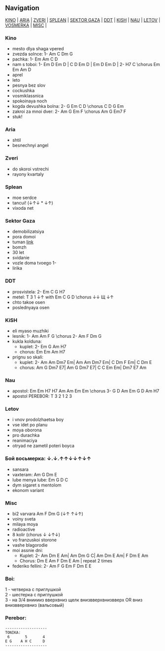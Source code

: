 ## Navigation
[KINO](#kino) |
[ARIA](#aria) |
[ZVERI](#zveri) |
[SPLEAN](#splean) |
[SEKTOR GAZA](#sektor-gaza) |
[DDT](#ddt) |
[KISH](#kish) |
[NAU](#nau) |
[LETOV](#letov) |
[VOSMERKA](#vosmerka) |
[MISC](#misc) |


### <a name="kino"> Kino</a>
- mesto dlya shaga vpered
- zvezda solnce: 1- Am C Dm G               
- pachka: 1- Em Am C D            
- nam s toboi: 1- Em D Em D | C D Em D | Em D Em D | 2- H7 C \\chorus Em Em Am D  
- aprel
- leto
- pesnya bez slov
- cockushka
- vosmiklassnica
- spokoinaya noch   
- kogda devushka bolna: 2- G Em C D \\chorus C D G Em  
- zakroi za mnoi dver: 2- Am G Em F \\chorus Am G Em7 F  
- stuk!

### <a name="aria"> Aria</a>
- shtil
- besnechnyi angel

### <a name="zveri"> Zveri</a>
- do skoroi vstrechi
- rayony kvartaly

### <a name="splean"> Splean </a>
- moe serdce
- tancui!  (↓↑↓ * ↓↑)
- vixoda net

### <a name="sektor-gaza"> Sektor Gaza</a>
- demobilizatsiya
- pora domoi
- tuman [link](https://www.youtube.com/watch?v=pX-3VT1FLz0)
- bomzh
- 30 let
- svidanie
- vozle doma tvoego 1-
- lirika

### <a name="ddt"> DDT</a>             
- prosvistela: 2- Em C G H7  
- metel: T 3 1 ↓↑ with Em C G D \\chorus ↓↓ Щ ↓↑ 
- chto takoe osen
- poslednyaya osen

### <a name="kish"> KiSH</a>
- eli myaso muzhiki
- lesnik: 1- Am Am F G \\chorus 2- Am F Dm G 
- kukla kolduna:
   - kuplet: 2- Em G Am H7
   - chorus: Em Em Am H7
- prignu so skali:               
     - kuplet: 2- Am Am Dm7 Em| Am Am Dm7 Em| C Dm F Em| C Dm E          
     - chorus: Am G Dm7 E7| Am G Dm7 E7| C C Em Em| Dm7 E7 Am

### <a name="nau"> Nau</a>
- apostol: Em Em H7 H7 Am Am Em Em \\chorus 3- G D Am Em G D Am H7         
- apostol PEREBOR: T 3 2 1 2 3      

### <a name="letov"> Letov </a>      
- i vnov prodolzhaetsa boy
- vse idet po planu
- moya oborona
- pro durachka
- reanimaciya
- otryad ne zametil poteri boyca

### <a name="vosmerka"> Бой восьмерка: ↓.↓.↑↑↓↓↑↓↑</a>  
- sansara
- vaxteram: Am G Dm E             
- lube menya lube: Em G D C                 
- dym sigaret s mentolom   
- ekonom variant
        
### <a name="misc"> Misc</a>    
- bi2 varvara Am F Dm G  (↓↑ ↑↓↑)
- voiny sveta
- milaya moya
- radioactive
-  8 kolir  (chorus ↓ ↓↑↓)
-  vo franzuskoi storone
-  vashe blagorodie
- moi assnie dni:          
   - Kuplet: 2- Am Dm E Am| Am Dm G C| Am Dm E Am| F Dm E Am                  
   - Chorus: Dm E Am F Dm E Am | repeat 2 times            
- federiko fellini: 2- Am F G Em F Dm E E                         



### Boi:     
1 - четверка с приглушкой      
2 - шестерка с приглушкой   
3 - на 3/4 внииииз вверхвниз щелк внизвверхвнизвверх OR вниз внизвверхвниз (вальсовый)
### Perebor:
```
-------------------
TONIKA:
 6       5       4
E G    A H C     D
-------------------
``` 
